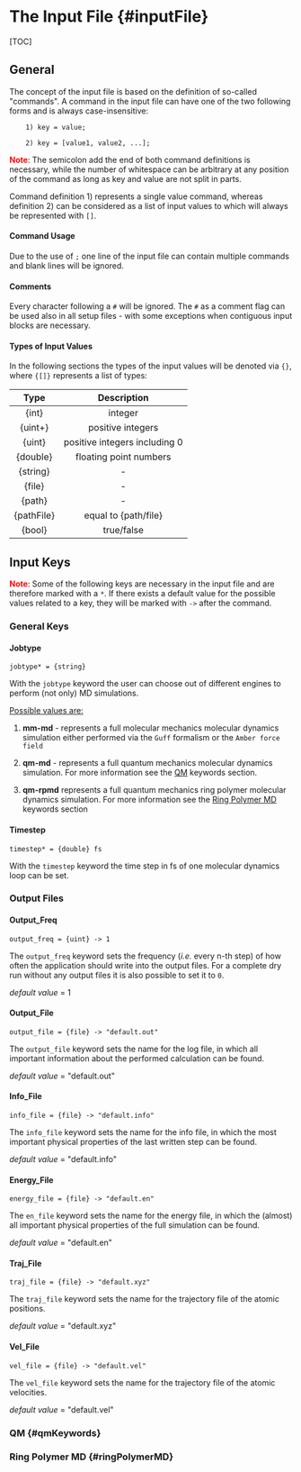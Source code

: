 # The Input File {#inputFile}

[TOC]

## General

The concept of the input file is based on the definition of so-called "commands". A command in the input file can have one of the two following forms and is always case-insensitive:

~~~
    1) key = value;
~~~
~~~
    2) key = [value1, value2, ...];
~~~

<span style="color:red">**Note**</span>: The semicolon add the end of both command definitions is necessary, while the number of whitespace can be arbitrary at any position of the command as long as key and value are not split in parts.

Command definition 1) represents a single value command, whereas definition 2) can be considered as a list of input values to which will always be represented with `[]`.

#### Command Usage
Due to the use of `;` one line of the input file can contain multiple commands and blank lines will be ignored.

#### Comments
Every character following a `#` will be ignored. The `#` as a comment flag can be used also in all setup files - with some exceptions when contiguous input blocks are necessary.

#### Types of Input Values
In the following sections the types of the input values will be denoted via `{}`, where `{[]}` represents a list of types:

<div align="center">

|    Type    |          Description          |
| :--------: | :---------------------------: |
|   {int}    |            integer            |
|  {uint+}   |       positive integers       |
|   {uint}   | positive integers including 0 |
|  {double}  |    floating point numbers     |
|  {string}  |               -               |
|   {file}   |               -               |
|   {path}   |               -               |
| {pathFile} |     equal to {path/file}      |
|   {bool}   |          true/false           |

</div>

## Input Keys
<span style="color:red">**Note**</span>: Some of the following keys are necessary in the input file and are therefore marked with a `*`. If there exists a default value for the possible values related to a key, they will be marked with `->` after the command.

### General Keys

#### Jobtype

    jobtype* = {string} 

With the `jobtype` keyword the user can choose out of different engines to perform (not only) MD simulations.
    
<ins>Possible values are:</ins>

1) **mm-md** - represents a full molecular mechanics molecular dynamics simulation either performed via the `Guff` formalism or the `Amber force field`
   
2) **qm-md** - represents a full quantum mechanics molecular dynamics simulation. For more information see the [QM](#qmKeywords) keywords section.

3) **qm-rpmd** represents a full quantum mechanics ring polymer molecular dynamics simulation. For more information see the [Ring Polymer MD](#ringPolymerMD) keywords section

#### Timestep

    timestep* = {double} fs

With the `timestep` keyword the time step in fs of one molecular dynamics loop can be set.

### Output Files

#### Output_Freq

    output_freq = {uint} -> 1

The `output_freq` keyword sets the frequency (*i.e.* every n-th step) of how often the application should write into the output files. For a complete dry run without any output files it is also possible to set it to `0`.

*default value* = 1

#### Output_File

    output_file = {file} -> "default.out"

The `output_file` keyword sets the name for the log file, in which all important information about the performed calculation can be found. 

*default value* = "default.out"

#### Info_File

    info_file = {file} -> "default.info"

The `info_file` keyword sets the name for the info file, in which the most important physical properties of the last written step can be found.

*default value* = "default.info"

#### Energy_File

    energy_file = {file} -> "default.en"

The `en_file` keyword sets the name for the energy file, in which the (almost) all important physical properties of the full simulation can be found.

*default value* = "default.en"

#### Traj_File

    traj_file = {file} -> "default.xyz"

The `traj_file` keyword sets the name for the trajectory file of the atomic positions.

*default value* = "default.xyz"

#### Vel_File

    vel_file = {file} -> "default.vel"

The `vel_file` keyword sets the name for the trajectory file of the atomic velocities.

*default value* = "default.vel"

### QM {#qmKeywords}

### Ring Polymer MD {#ringPolymerMD}

